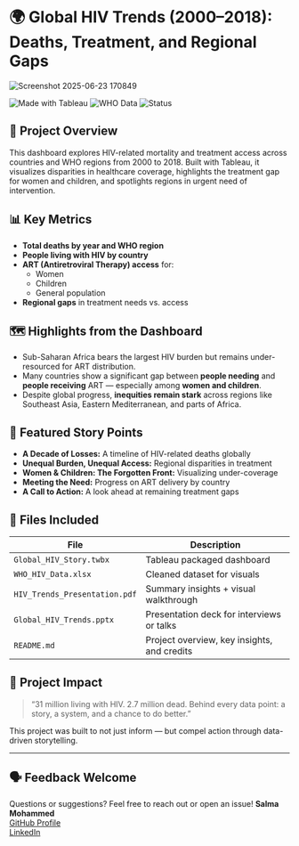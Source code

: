 # 🌍 Global HIV Trends (2000–2018): Deaths, Treatment, and Regional Gaps

![Screenshot 2025-06-23 170849](https://github.com/user-attachments/assets/b41d46fd-a554-4a71-a34f-9144b731f5d3)

![Made with Tableau](https://img.shields.io/badge/Made%20with-Tableau-blue?logo=tableau)
![WHO Data](https://img.shields.io/badge/Data-World%20Health%20Organization-lightgrey)
![Status](https://img.shields.io/badge/Status-Complete-brightgreen)

## 📌 Project Overview
This dashboard explores HIV-related mortality and treatment access across countries and WHO regions from 2000 to 2018. Built with Tableau, it visualizes disparities in healthcare coverage, highlights the treatment gap for women and children, and spotlights regions in urgent need of intervention.

## 📊 Key Metrics
- **Total deaths by year and WHO region**
- **People living with HIV by country**
- **ART (Antiretroviral Therapy) access** for:
  - Women
  - Children
  - General population
- **Regional gaps** in treatment needs vs. access

## 🗺️ Highlights from the Dashboard
- Sub-Saharan Africa bears the largest HIV burden but remains under-resourced for ART distribution.
- Many countries show a significant gap between **people needing** and **people receiving** ART — especially among **women and children**.
- Despite global progress, **inequities remain stark** across regions like Southeast Asia, Eastern Mediterranean, and parts of Africa.

## 🧭 Featured Story Points
- **A Decade of Losses:** A timeline of HIV-related deaths globally  
- **Unequal Burden, Unequal Access:** Regional disparities in treatment  
- **Women & Children: The Forgotten Front:** Visualizing under-coverage  
- **Meeting the Need:** Progress on ART delivery by country  
- **A Call to Action:** A look ahead at remaining treatment gaps

## 📂 Files Included
| File                       | Description                                 |
|----------------------------|---------------------------------------------|
| `Global_HIV_Story.twbx`    | Tableau packaged dashboard                  |
| `WHO_HIV_Data.xlsx`        | Cleaned dataset for visuals                 |
| `HIV_Trends_Presentation.pdf` | Summary insights + visual walkthrough     |
| `Global_HIV_Trends.pptx`   | Presentation deck for interviews or talks   |
| `README.md`                | Project overview, key insights, and credits |


## 💭 Project Impact
> “31 million living with HIV. 2.7 million dead. Behind every data point: a story, a system, and a chance to do better.”

This project was built to not just inform — but compel action through data-driven storytelling.

---

## 🗣️ Feedback Welcome
Questions or suggestions? Feel free to reach out or open an issue!
**Salma Mohammed**  
[GitHub Profile](https://github.com/salmamohammed11111)  
[LinkedIn](https://www.linkedin.com/in/salma-mohammed-353919360/)
